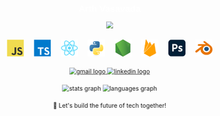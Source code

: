 <h2 align="center" style="color: #FFFFFF; font-family: 'Poiret One', cursive; font-family: 'Signika', sans-serif;">
  Arth Vasavada
</h2>

<p align="center">
  <a href="https://github.com/arthVasavada">
    <img src="https://readme-typing-svg.demolab.com?font=Fira+Code&pause=1000&color=FF6600&center=true&vCenter=true&width=500&lines=AI+Developer+%7C+Tech+Enthusiast;Building+Next-gen+Apps;Innovating+with+Machine+Learning;Pushing+the+limits+of+code;Exploring+Creative+Tech+Solutions" />
  </a>
</p>

###

<img align="right" height="150" src="" />

###

<div align="center">
  <img src="https://github.com/devicons/devicon/blob/v2.16.0/icons/javascript/javascript-original.svg" height="40" alt="javascript logo"  />
  <img width="15" />
  <img src="https://github.com/devicons/devicon/blob/v2.16.0/icons/typescript/typescript-original.svg" height="40" alt="typescript logo"  />
  <img width="15" />
  <img src="https://github.com/devicons/devicon/blob/v2.16.0/icons/react/react-original.svg" height="40" alt="react logo"  />
  <img width="15" />
  <img src="https://github.com/devicons/devicon/blob/v2.16.0/icons/python/python-original.svg" height="40" alt="python logo"  />
  <img width="15" />
  <img src="https://github.com/devicons/devicon/blob/v2.16.0/icons/nodejs/nodejs-original.svg" height="40" alt="nodejs logo"  />
  <img width="15" />
  <img src="https://github.com/devicons/devicon/blob/v2.16.0/icons/firebase/firebase-plain.svg" height="40" alt="firebase logo"  />
  <img width="15" />
  <img src="https://github.com/devicons/devicon/blob/v2.16.0/icons/photoshop/photoshop-plain.svg" height="40" alt="photoshop logo"  />
  <img width="15" />
  <img src="https://github.com/devicons/devicon/blob/v2.16.0/icons/blender/blender-original.svg" height="40" alt="blender logo"  />
</div>

###

<div align="center">
  <a href="mailto:arth.vasavada@realityshift.xyz" target="_blank">
    <img src="https://img.shields.io/static/v1?message=Gmail&logo=gmail&label=&color=D14836&logoColor=white&labelColor=&style=for-the-badge" height="40" alt="gmail logo"  />
  </a>
  <a href="https://www.linkedin.com/in/arthrs/" target="_blank">
    <img src="https://img.shields.io/static/v1?message=LinkedIn&logo=linkedin&label=&color=0077B5&logoColor=white&labelColor=&style=for-the-badge" height="40" alt="linkedin logo"  />
  </a>
</div>

###

<div align="center">
  <img src="https://github-readme-stats.vercel.app/api?username=arthVasavada&hide_title=false&hide_rank=false&show_icons=true&include_all_commits=true&count_private=true&disable_animations=false&theme=radical&locale=en&hide_border=false&order=1" height="180" alt="stats graph"  />
  <img src="https://github-readme-stats.vercel.app/api/top-langs?username=arthVasavada&locale=en&hide_title=false&layout=compact&card_width=320&langs_count=5&theme=radical&hide_border=false&order=2" height="180" alt="languages graph"  />
</div>

###

<p align="center">
  🚀 Let's build the future of tech together!
</p>

###
